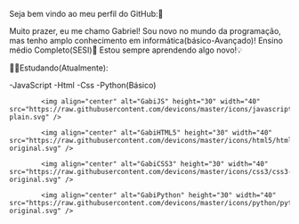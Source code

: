 Seja bem vindo ao meu perfil do GitHub:🥰

Muito prazer, eu me chamo Gabriel!
Sou novo no mundo da programação, 
mas tenho amplo conhecimento em informática(básico-Avançado)!
Ensino médio Completo(SESI)🏫
Estou sempre aprendendo algo novo!💡

🧑‍💻Estudando(Atualmente):

-JavaScript
-Html 
-Css
-Python(Básico)
          
<div style="display: inline">
            <link rel="stylesheet" href="https://cdn.jsdelivr.net/gh/devicons/devicon@v2.15.1/devicon.min.css">
            
            <img align="center" alt="GabiJS" height="30" width="40" src="https://raw.githubusercontent.com/devicons/master/icons/javascript/javascript-plain.svg" />
          
            <img align="center" alt="GabiHTML5" height="30" width="40" src="https://raw.githubusercontent.com/devicons/master/icons/html5/html5-original.svg" />
          
            <img align="center" alt="GabiCSS3" height="30" width="40" src="https://raw.githubusercontent.com/devicons/master/icons/css3/css3-original.svg" />
          
            <img align="center" alt="GabiPython" height="30" width="40" src="https://raw.githubusercontent.com/devicons/master/icons/python/python-original.svg" />
          
</div>
